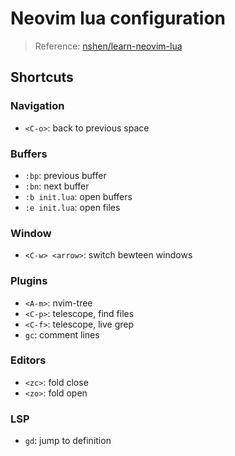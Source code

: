 # Neovim lua configuration

> Reference: [nshen/learn-neovim-lua](https://github.com/nshen/learn-neovim-lua/tree/main)

## Shortcuts

### Navigation

- `<C-o>`: back to previous space

### Buffers

- `:bp`: previous buffer
- `:bn`: next buffer
- `:b init.lua`: open buffers
- `:e init.lua`: open files

### Window

- `<C-w> <arrow>`: switch bewteen windows

### Plugins

- `<A-m>`: nvim-tree
- `<C-p>`: telescope, find files
- `<C-f>`: telescope, live grep
- `gc`: comment lines

### Editors

- `<zc>`: fold close
- `<zo>`: fold open

### LSP

- `gd`: jump to definition

